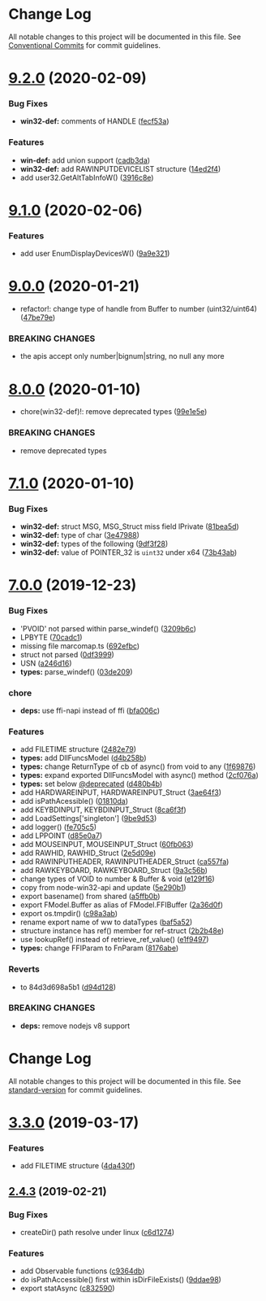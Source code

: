 # Change Log

All notable changes to this project will be documented in this file.
See [Conventional Commits](https://conventionalcommits.org) for commit guidelines.

# [9.2.0](https://github.com/waitingsong/node-win32-api/compare/v9.1.0...v9.2.0) (2020-02-09)


### Bug Fixes

* **win32-def:** comments of HANDLE ([fecf53a](https://github.com/waitingsong/node-win32-api/commit/fecf53a6069d86b00f96b4354f5b6bc08c72f94c))


### Features

* **win-def:** add union support ([cadb3da](https://github.com/waitingsong/node-win32-api/commit/cadb3da7e5e3fe862283f185d236651fb5cca137))
* **win32-def:** add RAWINPUTDEVICELIST structure ([14ed2f4](https://github.com/waitingsong/node-win32-api/commit/14ed2f41a44052f2776575ad98d52706797f760a))
* add user32.GetAltTabInfoW() ([3916c8e](https://github.com/waitingsong/node-win32-api/commit/3916c8ee321eab98ec9aac01bc16c86663ed27f9))





# [9.1.0](https://github.com/waitingsong/node-win32-api/compare/v9.0.0...v9.1.0) (2020-02-06)


### Features

* add user EnumDisplayDevicesW() ([9a9e321](https://github.com/waitingsong/node-win32-api/commit/9a9e3213d5bfa59a8b43f81c53b2aee41cec4568))





# [9.0.0](https://github.com/waitingsong/node-win32-api/compare/v8.0.0...v9.0.0) (2020-01-21)


* refactor!: change type of handle from Buffer to number (uint32/uint64) ([47be79e](https://github.com/waitingsong/node-win32-api/commit/47be79e0875bb8b33575ba4cb815705a4e161d87))


### BREAKING CHANGES

* the apis accept only number|bignum|string, no null any more





# [8.0.0](https://github.com/waitingsong/node-win32-api/compare/v7.1.0...v8.0.0) (2020-01-10)


* chore(win32-def)!: remove deprecated types ([99e1e5e](https://github.com/waitingsong/node-win32-api/commit/99e1e5e4a4f49e4841100cdbefef6f119dd0ff09))


### BREAKING CHANGES

* remove deprecated types





# [7.1.0](https://github.com/waitingsong/node-win32-api/compare/v7.0.2...v7.1.0) (2020-01-10)


### Bug Fixes

* **win32-def:** struct MSG, MSG_Struct miss field lPrivate ([81bea5d](https://github.com/waitingsong/node-win32-api/commit/81bea5d4e22794df0b2f9f58d7612b5df1d9cb2b))
* **win32-def:** type of char ([3e47988](https://github.com/waitingsong/node-win32-api/commit/3e479883e6f49bcdcb1a41080cbaee53e070e7d4))
* **win32-def:** types of the following ([9df3f28](https://github.com/waitingsong/node-win32-api/commit/9df3f2816aae1b23427d317ec427e19198592512))
* **win32-def:** value of POINTER_32 is `uint32` under x64 ([73b43ab](https://github.com/waitingsong/node-win32-api/commit/73b43ab16e05e3ef8a5b6bb9acb97c2bc884cdd6))





# [7.0.0](https://github.com/waitingsong/node-win32-api/compare/v6.2.0...v7.0.0) (2019-12-23)


### Bug Fixes

* 'PVOID' not parsed within parse_windef() ([3209b6c](https://github.com/waitingsong/node-win32-api/commit/3209b6cf0c076eba58e94c8d5904e0baa77a87d5))
* LPBYTE ([70cadc1](https://github.com/waitingsong/node-win32-api/commit/70cadc18909b1e9b6e8c3c5b819ba99d93aa7ee2))
* missing file marcomap.ts ([692efbc](https://github.com/waitingsong/node-win32-api/commit/692efbc914a6ae241b218db0374e2edf3010b321))
* struct not parsed ([0df3999](https://github.com/waitingsong/node-win32-api/commit/0df3999278ee589d0ed58cce7e55b3517f4bee52))
* USN ([a246d16](https://github.com/waitingsong/node-win32-api/commit/a246d16214a1bf4cdc6c58510b6682f1e2222a91))
* **types:** parse_windef() ([03de209](https://github.com/waitingsong/node-win32-api/commit/03de209cecdf55e4b374fc1c276918e36975cb37))


### chore

* **deps:** use ffi-napi instead of ffi ([bfa006c](https://github.com/waitingsong/node-win32-api/commit/bfa006c468e93813cfedce68eb2e94fd901058cc))


### Features

* add FILETIME structure ([2482e79](https://github.com/waitingsong/node-win32-api/commit/2482e79b6497c9e037c64596b9d0d15250bebb6e))
* **types:** add DllFuncsModel ([d4b258b](https://github.com/waitingsong/node-win32-api/commit/d4b258b12a799b4e0846c16430a9f106c8b129be))
* **types:** change ReturnType of cb of async() from void to any ([1f69876](https://github.com/waitingsong/node-win32-api/commit/1f6987645dd303d29cde962a44db5d06bc051b8c))
* **types:** expand exported DllFuncsModel with async() method ([2cf076a](https://github.com/waitingsong/node-win32-api/commit/2cf076a290eca73e0b76eb3a87dce921eaab254c))
* **types:** set below [@deprecated](https://github.com/deprecated) ([d480b4b](https://github.com/waitingsong/node-win32-api/commit/d480b4bc5af4ba30335adfb8206fb3979a466bba))
* add HARDWAREINPUT, HARDWAREINPUT_Struct ([3ae64f3](https://github.com/waitingsong/node-win32-api/commit/3ae64f35e64a4e7fbe5184fbb5bcd822cfd1743d))
* add isPathAcessible() ([01810da](https://github.com/waitingsong/node-win32-api/commit/01810da580cd4791dd8041ee1d18adb0d48381ef))
* add KEYBDINPUT, KEYBDINPUT_Struct ([8ca6f3f](https://github.com/waitingsong/node-win32-api/commit/8ca6f3f8f1d1797a8e61499959d9aeef93b4d29a))
* add LoadSettings['singleton'] ([9be9d53](https://github.com/waitingsong/node-win32-api/commit/9be9d53e7378fa14c250c8feb0bca2499959eb4e))
* add logger() ([fe705c5](https://github.com/waitingsong/node-win32-api/commit/fe705c517be2557ba11fb332ca64ffc232d906ee))
* add LPPOINT ([d85e0a7](https://github.com/waitingsong/node-win32-api/commit/d85e0a7c92eef6a08944f4982ae83316ce520ad8))
* add MOUSEINPUT, MOUSEINPUT_Struct ([60fb063](https://github.com/waitingsong/node-win32-api/commit/60fb0630c8020a94dea1e3040939ed7bd986536f))
* add RAWHID, RAWHID_Struct ([2e5d09e](https://github.com/waitingsong/node-win32-api/commit/2e5d09e59c06929c909e695113dedee4382a6632))
* add RAWINPUTHEADER, RAWINPUTHEADER_Struct ([ca557fa](https://github.com/waitingsong/node-win32-api/commit/ca557fafb7c6d048df928df4b807cb9c85c62c51))
* add RAWKEYBOARD, RAWKEYBOARD_Struct ([9a3c56b](https://github.com/waitingsong/node-win32-api/commit/9a3c56bc3272ab226746be4008e6ebe79d840194))
* change types of VOID to number & Buffer & void ([e129f16](https://github.com/waitingsong/node-win32-api/commit/e129f16783545aa8946b2134d0d17c491787220a))
* copy from node-win32-api and update ([5e290b1](https://github.com/waitingsong/node-win32-api/commit/5e290b133dbe804c93b9aaf25b84af75087fc763))
* export basename() from shared ([a5ffb0b](https://github.com/waitingsong/node-win32-api/commit/a5ffb0b5dbf61d370df893fa423d60806d62fcf5))
* export FModel.Buffer as alias of FModel.FFIBuffer ([2a36d0f](https://github.com/waitingsong/node-win32-api/commit/2a36d0f715e2423dab184c7544cfd03a21867753))
* export os.tmpdir() ([c98a3ab](https://github.com/waitingsong/node-win32-api/commit/c98a3ab84c6898d00dad5ee8a266ea860d937722))
* rename export name of ww to dataTypes ([baf5a52](https://github.com/waitingsong/node-win32-api/commit/baf5a521ef6cba908e04e75ee94ca3109e752f63))
* structure instance has ref() member for ref-struct ([2b2b48e](https://github.com/waitingsong/node-win32-api/commit/2b2b48e7511d2311ade0f4d361c75ad98de96179))
* use lookupRef() instead of retrieve_ref_value() ([e1f9497](https://github.com/waitingsong/node-win32-api/commit/e1f9497a89250b502af1de33cb2d03f70cdd1cb1))
* **types:** change FFIParam to FnParam ([8176abe](https://github.com/waitingsong/node-win32-api/commit/8176abe8aa7d9adfb5baa7cab1c5981b82cd844a))


### Reverts

* to 84d3d698a5b1 ([d94d128](https://github.com/waitingsong/node-win32-api/commit/d94d12889154547c9e73feca05c4a84c3e2f50d8))


### BREAKING CHANGES

* **deps:** remove nodejs v8 support





# Change Log

All notable changes to this project will be documented in this file. See [standard-version](https://github.com/conventional-changelog/standard-version) for commit guidelines.

# [3.3.0](https://github.com/waitingsong/node-win32-def/compare/v3.2.0...v3.3.0) (2019-03-17)


### Features

* add FILETIME structure ([4da430f](https://github.com/waitingsong/node-win32-def/commit/4da430f))



<a name="2.4.3"></a>
## [2.4.3](https://github.com/waitingsong/node-win32-def/compare/v2.4.2...v2.4.3) (2019-02-21)


### Bug Fixes

* createDir() path resolve under linux ([c6d1274](https://github.com/waitingsong/node-win32-def/commit/c6d1274))


### Features

* add Observable functions ([c9364db](https://github.com/waitingsong/node-win32-def/commit/c9364db))
* do isPathAccessible() first within isDirFileExists() ([9ddae98](https://github.com/waitingsong/node-win32-def/commit/9ddae98))
* export statAsync ([c832590](https://github.com/waitingsong/node-win32-def/commit/c832590))

